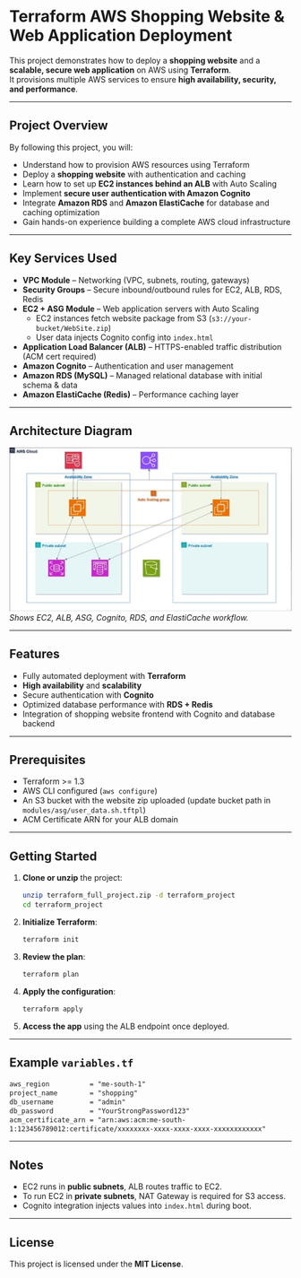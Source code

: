 # Terraform AWS Shopping Website & Web Application Deployment

This project demonstrates how to deploy a **shopping website** and a **scalable, secure web application** on AWS using **Terraform**.  
It provisions multiple AWS services to ensure **high availability, security, and performance**.

---

## Project Overview

By following this project, you will:

- Understand how to provision AWS resources using Terraform  
- Deploy a **shopping website** with authentication and caching  
- Learn how to set up **EC2 instances behind an ALB** with Auto Scaling  
- Implement **secure user authentication with Amazon Cognito**  
- Integrate **Amazon RDS** and **Amazon ElastiCache** for database and caching optimization  
- Gain hands-on experience building a complete AWS cloud infrastructure  

---

## Key Services Used

- **VPC Module** – Networking (VPC, subnets, routing, gateways)  
- **Security Groups** – Secure inbound/outbound rules for EC2, ALB, RDS, Redis  
- **EC2 + ASG Module** – Web application servers with Auto Scaling  
  - EC2 instances fetch website package from S3 (`s3://your-bucket/WebSite.zip`)  
  - User data injects Cognito config into `index.html`  
- **Application Load Balancer (ALB)** – HTTPS-enabled traffic distribution (ACM cert required)  
- **Amazon Cognito** – Authentication and user management  
- **Amazon RDS (MySQL)** – Managed relational database with initial schema & data  
- **Amazon ElastiCache (Redis)** – Performance caching layer  

---

## Architecture Diagram

![AWS Architecture Diagram](./Project-Diagram.jpg)  
*Shows EC2, ALB, ASG, Cognito, RDS, and ElastiCache workflow.*

---

## Features

- Fully automated deployment with **Terraform**  
- **High availability** and **scalability**  
- Secure authentication with **Cognito**  
- Optimized database performance with **RDS + Redis**  
- Integration of shopping website frontend with Cognito and database backend  

---

## Prerequisites

- Terraform >= 1.3  
- AWS CLI configured (`aws configure`)  
- An S3 bucket with the website zip uploaded (update bucket path in `modules/asg/user_data.sh.tftpl`)  
- ACM Certificate ARN for your ALB domain  

---

## Getting Started

1. **Clone or unzip** the project:
   ```bash
   unzip terraform_full_project.zip -d terraform_project
   cd terraform_project
   ```

2. **Initialize Terraform**:
   ```bash
   terraform init
   ```

3. **Review the plan**:
   ```bash
   terraform plan
   ```

4. **Apply the configuration**:
   ```bash
   terraform apply
   ```

5. **Access the app** using the ALB endpoint once deployed.

---

## Example `variables.tf`

```hcl
aws_region          = "me-south-1"
project_name        = "shopping"
db_username         = "admin"
db_password         = "YourStrongPassword123"
acm_certificate_arn = "arn:aws:acm:me-south-1:123456789012:certificate/xxxxxxxx-xxxx-xxxx-xxxx-xxxxxxxxxxxx"
```

---

## Notes

- EC2 runs in **public subnets**, ALB routes traffic to EC2.  
- To run EC2 in **private subnets**, NAT Gateway is required for S3 access.  
- Cognito integration injects values into `index.html` during boot.  

---

## License

This project is licensed under the **MIT License**.  
